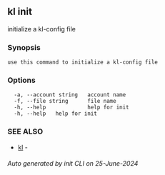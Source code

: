 ## kl init

initialize a kl-config file

### Synopsis

```
use this command to initialize a kl-config file
```

### Options

```
  -a, --account string   account name
  -f, --file string      file name
  -h, --help             help for init
  -h, --help   help for init
```

### SEE ALSO

* [kl](kl.md)  - 

###### Auto generated by init CLI on 25-June-2024
